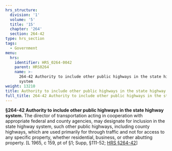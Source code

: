 ```yaml
---
hrs_structure:
  division: '1'
  volume: '5'
  title: '15'
  chapter: '264'
  section: 264-42
type: hrs_section
tags:
  - Government
menu:
  hrs:
    identifier: HRS_0264-0042
    parent: HRS0264
    name: >-
      264-42 Authority to include other public highways in the state highway
      system
weight: 13210
title: Authority to include other public highways in the state highway system
full_title: 264-42 Authority to include other public highways in the state highway system
---
```

**§264-42 Authority to include other public highways in the state highway system.** The director of transportation acting in cooperation with appropriate federal and county agencies, may designate for inclusion in the state highway system, such other public highways, including county highways, which are used primarily for through traffic and not for access to any specific property, whether residential, business, or other abutting property. [L 1965, c 159, pt of §1; Supp, §111-52; [HRS §264-42](/title-15/chapter-264/section-264-42/)]